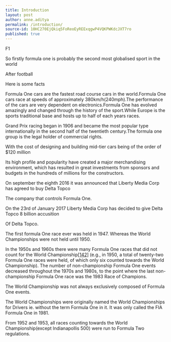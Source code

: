 ```yaml
---
title: Introduction
layout: post
author: anne.aditya
permalink: /introduction/
source-id: 10HC270EjQkiq5FoReoEyREExqgwP4VQKPWKdcJXT7ro
published: true
---
```

F1

So firstly formula one is probably the second most globalised sport in the world

After football 

Here is some facts

Formula One cars are the fastest road course cars in the world.Formula One cars race at speeds of approximately 380km/h(240mph).The performance of the cars are very dependent on electronics.Formula One has evolved amazingly and changed through the history of the sport.While Europe is the sports traditional base and hosts up to half of each years races.

Grand Prix racing began in 1906 and became the most popular type internationally in the second half of the twentieth century.The formula one group is the legal holder of commercial rights.

With the cost of designing and building mid-tier cars being of the order of $120 million

 Its high profile and popularity have created a major merchandising environment, which has resulted in great investments from sponsors and budgets in the hundreds of millions for the constructors.

On september the eighth 2016 it was announced that Liberty Media Corp has agreed to buy Delta Topco

The company that controls Formula One.

On the 23rd of January 2017 Liberty Media Corp has decided to give Delta Topco 8 billion accusition

Of Delta Topco.

The first formula One race ever was held in 1947. Whereas the World Championships were not held until 1950.

In the 1950s and 1960s there were many Formula One races that did not count for the World Championship[[142]](https://en.wikipedia.org/wiki/Formula_One#cite_note-silhouet-142) (e.g., in 1950, a total of twenty-two Formula One races were held, of which only six counted towards the World Championship). The number of non-championship Formula One events decreased throughout the 1970s and 1980s, to the point where the last non-championship Formula One race was the 1983 Race of Champions.

The World Championship was not always exclusively composed of Formula One events.

The World Championships were originally named the World Championships for Drivers ie. without the term Formula One in it. It was only called the FIA Formula One in 1981.

From 1952 and 1953, all races counting towards the World Championship(except Indianapollis 500) were run to Formula Two regulations.

 

